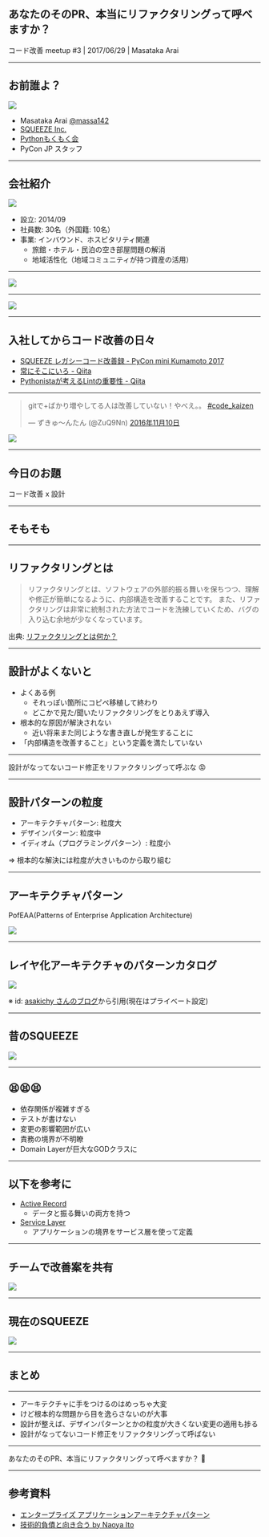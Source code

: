 ## あなたのそのPR、本当にリファクタリングって呼べますか？

コード改善 meetup #3 | 2017/06/29 | Masataka Arai

----

## お前誰よ？

![](img/massa142.png)

* Masataka Arai [@massa142][1]
* [SQUEEZE Inc.][2]
* [Pythonもくもく会][3]
* PyCon JP スタッフ

[1]: http://massa142.github.io/
[2]: https://squeeze-inc.co.jp/
[3]: https://mokupy.connpass.com/

----

## 会社紹介

![](img/squeeze.png)

* 設立: 2014/09
* 社員数: 30名（外国籍: 10名）
* 事業: インバウンド、ホスピタリティ関連
    * 旅館・ホテル・民泊の空き部屋問題の解消
    * 地域活性化（地域コミュニティが持つ資産の活用）

[1]: https://squeeze-inc.co.jp/

-----

![](img/pyconjp2017.png)

-----

![](img/sponsor.png)

----

## 入社してからコード改善の日々

* [SQUEEZE レガシーコード改善録 - PyCon mini Kumamoto 2017][1]
* [常にそこにいろ - Qiita][2]
* [Pythonistaが考えるLintの重要性 - Qiita][3]


[1]: https://massa142.github.io/pyconminikumamoto2017/#/
[2]: http://qiita.com/massa142/items/37b5cfd80daea5cac541
[3]: http://qiita.com/massa142/items/6639f9ecabcd84bbfe73

-----

<blockquote class="twitter-tweet" data-lang="ja"><p lang="ja" dir="ltr">gitで+ばかり増やしてる人は改善していない！やべえ。。 <a href="https://twitter.com/hashtag/code_kaizen?src=hash">#code_kaizen</a></p>&mdash; ずきゅ～んたん (@ZuQ9Nn) <a href="https://twitter.com/ZuQ9Nn/status/796689749809299456">2016年11月10日</a></blockquote>
<script async src="//platform.twitter.com/widgets.js" charset="utf-8"></script>

![](img/insights.png)

----

## 今日のお題

コード改善 x 設計

----

## そもそも

-----

## リファクタリングとは

> リファクタリングとは、ソフトウェアの外部的振る舞いを保ちつつ、理解や修正が簡単になるように、内部構造を改善することです。 また、リファクタリングは非常に統制された方法でコードを洗練していくため、バグの入り込む余地が少なくなっています。

出典: [リファクタリングとは何か？][1]

[1]: http://objectclub.jp/technicaldoc/refactoring/refact-what

-----

## 設計がよくないと

+ よくある例
  + それっぽい箇所にコピペ移植して終わり
  + どこかで見た/聞いたリファクタリングをとりあえず導入
+ 根本的な原因が解決されない
  + 近い将来また同じような書き直しが発生することに
+ 「内部構造を改善すること」という定義を満たしていない

-----

設計がなってないコード修正をリファクタリングって呼ぶな 😡

----

## 設計パターンの粒度

+ アーキテクチャパターン: 粒度大
+ デザインパターン: 粒度中
+ イディオム（プログラミングパターン）: 粒度小

=> 根本的な解決には粒度が大きいものから取り組む

-----

## アーキテクチャパターン

PofEAA(Patterns of Enterprise Application Architecture)

![](img/pofeaa.png)

-----

## レイヤ化アーキテクチャのパターンカタログ

![](img/layered-architecture-patterns.png)

※ id: [asakichy さんのブログ][1]から引用(現在はプライベート設定)

[1]: http://d.hatena.ne.jp/asakichy/20110523/1306102859

----

## 昔のSQUEEZE

![](img/before.png)

-----

## 😫😫😫

+ 依存関係が複雑すぎる
+ テストが書けない
+ 変更の影響範囲が広い
+ 責務の境界が不明瞭
+ Domain Layerが巨大なGODクラスに

-----

## 以下を参考に

+ [Active Record][1]
  + データと振る舞いの両方を持つ
+ [Service Layer][2]
  + アプリケーションの境界をサービス層を使って定義

[1]: http://bliki-ja.github.io/pofeaa/ActiveRecord/
[2]: http://bliki-ja.github.io/pofeaa/ServiceLayer/

-----

## チームで改善案を共有

![](img/proposal.png)

-----

## 現在のSQUEEZE

![](img/after.png)

----

## まとめ

-----

+ アーキテクチャに手をつけるのはめっちゃ大変
+ けど根本的な問題から目を逸らさないのが大事
+ 設計が整えば、デザインパターンとかの粒度が大きくない変更の適用も捗る
+ 設計がなってないコード修正をリファクタリングって呼ばない

-----

あなたのそのPR、本当にリファクタリングって呼べますか？ 🤔

----

## 参考資料

+ [エンタープライズ アプリケーションアーキテクチャパターン][1]
+ [技術的負債と向き合う by Naoya Ito][2]

[1]: http://amzn.to/2tmuz9w
[2]: https://speakerdeck.com/naoya/ji-shu-de-fu-zhai-toxiang-kihe-u

